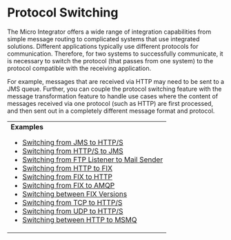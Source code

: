 # Protocol Switching

The Micro Integrator offers a wide range of integration capabilities from simple message routing to complicated systems that use integrated solutions. Different applications typically use different protocols for communication. Therefore, for two systems to successfully communicate, it is necessary to switch the protocol (that passes from one system) to the protocol compatible with the receiving application.
<!--
![protocol switching]({{base_path}}/assets/img/integrate/use-cases-overview/protocol-switching-new.png)
-->

For example, messages that are received via HTTP may need to be sent to a JMS queue. Further, you can couple the protocol switching feature with the message transformation feature to handle use cases where the content of messages received via one protocol (such as HTTP) are first processed, and then sent out in a completely different message format and protocol.

<table>
	<tr>
		<td>
			<b>Examples</b>
			<ul>
				<li>
					<a href="{{base_path}}/learn/examples/protocol-switching/switching_from_JMS_to_HTTP">Switching from JMS to HTTP/S</a>
				</li>
				<li>
					<a href="{{base_path}}/learn/examples/protocol-switching/switching_from_HTTPS_to_JMS">Switching from HTTP/S to JMS</a>
				</li>
				<li>
					<a href="{{base_path}}/learn/examples/protocol-switching/switching_from_FTP_listener_to_mail_sender">Switching from FTP Listener to Mail Sender</a>
				</li>
				<li>
					<a href="{{base_path}}/learn/examples/protocol-switching/switching_from_HTTP_to_FIX">Switching from HTTP to FIX</a>
				</li>
				<li>
					<a href="{{base_path}}/learn/examples/protocol-switching/switching_from_FIX_to_HTTP">Switching from FIX to HTTP</a>
				</li>
				<li>
					<a href="{{base_path}}/learn/examples/protocol-switching/switching_from_FIX_to_AMQP">Switching from FIX to AMQP</a>
				</li>
				<li>
					<a href="{{base_path}}/learn/examples/protocol-switching/switching_between_FIX_versions">Switching between FIX Versions</a>
				</li>
				<li>
					<a href="{{base_path}}/learn/examples/protocol-switching/switching_from_TCP_to_HTTPS">Switching from TCP to HTTP/S</a>
				</li>
				<li>
					<a href="{{base_path}}/learn/examples/protocol-switching/switching_from_UDP_to_HTTPS">Switching from UDP to HTTP/S</a>
				</li>
				<li>
					<a href="{{base_path}}/learn/examples/protocol-switching/switching_between_HTTP_and_MSMQ">Switching between HTTP to MSMQ</a>
				</li>
			</ul>
		</td>
	</tr>
</table>